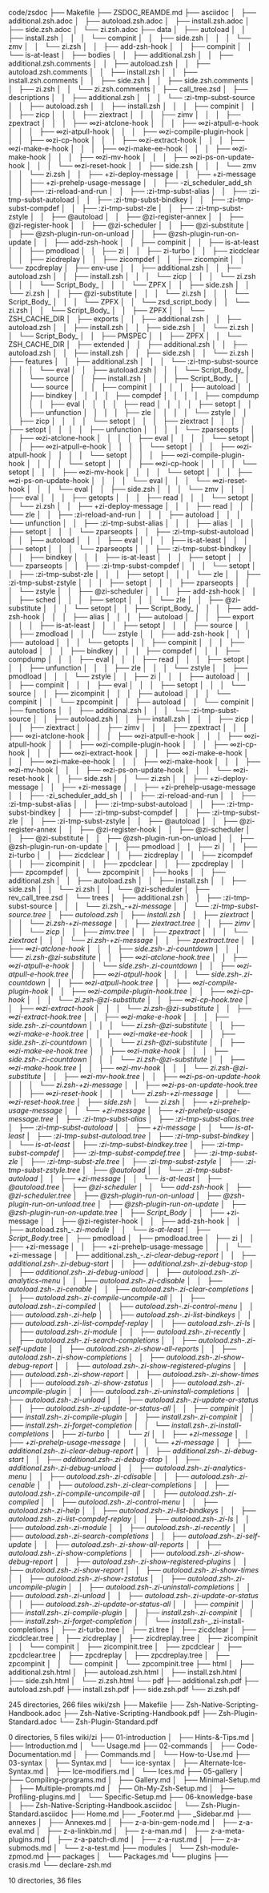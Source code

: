 code/zsdoc
├── Makefile
├── ZSDOC_REAMDE.md
├── asciidoc
│   ├── additional.zsh.adoc
│   ├── autoload.zsh.adoc
│   ├── install.zsh.adoc
│   ├── side.zsh.adoc
│   └── zi.zsh.adoc
├── data
│   ├── autoload
│   │   ├── install.zsh
│   │   │   └── compinit
│   │   ├── side.zsh
│   │   │   └── zmv
│   │   └── zi.zsh
│   │       ├── add-zsh-hook
│   │       ├── compinit
│   │       └── is-at-least
│   ├── bodies
│   │   ├── additional.zsh
│   │   ├── additional.zsh.comments
│   │   ├── autoload.zsh
│   │   ├── autoload.zsh.comments
│   │   ├── install.zsh
│   │   ├── install.zsh.comments
│   │   ├── side.zsh
│   │   ├── side.zsh.comments
│   │   ├── zi.zsh
│   │   └── zi.zsh.comments
│   ├── call_tree.zsd
│   ├── descriptions
│   │   ├── additional.zsh
│   │   │   └── :zi-tmp-subst-source
│   │   ├── autoload.zsh
│   │   ├── install.zsh
│   │   │   ├── compinit
│   │   │   ├── zicp
│   │   │   ├── ziextract
│   │   │   ├── zimv
│   │   │   ├── zpextract
│   │   │   ├── ∞zi-atclone-hook
│   │   │   ├── ∞zi-atpull-e-hook
│   │   │   ├── ∞zi-atpull-hook
│   │   │   ├── ∞zi-compile-plugin-hook
│   │   │   ├── ∞zi-cp-hook
│   │   │   ├── ∞zi-extract-hook
│   │   │   ├── ∞zi-make-e-hook
│   │   │   ├── ∞zi-make-ee-hook
│   │   │   ├── ∞zi-make-hook
│   │   │   ├── ∞zi-mv-hook
│   │   │   ├── ∞zi-ps-on-update-hook
│   │   │   └── ∞zi-reset-hook
│   │   ├── side.zsh
│   │   │   └── zmv
│   │   └── zi.zsh
│   │       ├── +zi-deploy-message
│   │       ├── +zi-message
│   │       ├── +zi-prehelp-usage-message
│   │       ├── -zi_scheduler_add_sh
│   │       ├── :zi-reload-and-run
│   │       ├── :zi-tmp-subst-alias
│   │       ├── :zi-tmp-subst-autoload
│   │       ├── :zi-tmp-subst-bindkey
│   │       ├── :zi-tmp-subst-compdef
│   │       ├── :zi-tmp-subst-zle
│   │       ├── :zi-tmp-subst-zstyle
│   │       ├── @autoload
│   │       ├── @zi-register-annex
│   │       ├── @zi-register-hook
│   │       ├── @zi-scheduler
│   │       ├── @zi-substitute
│   │       ├── @zsh-plugin-run-on-unload
│   │       ├── @zsh-plugin-run-on-update
│   │       ├── add-zsh-hook
│   │       ├── compinit
│   │       ├── is-at-least
│   │       ├── pmodload
│   │       ├── zi
│   │       ├── zi-turbo
│   │       ├── zicdclear
│   │       ├── zicdreplay
│   │       ├── zicompdef
│   │       ├── zicompinit
│   │       └── zpcdreplay
│   ├── env-use
│   │   ├── additional.zsh
│   │   ├── autoload.zsh
│   │   ├── install.zsh
│   │   │   └── zicp
│   │   │       └── zi.zsh
│   │   │           └── Script_Body_
│   │   │               └── ZPFX
│   │   ├── side.zsh
│   │   └── zi.zsh
│   │       ├── @zi-substitute
│   │       │   └── zi.zsh
│   │       │       └── Script_Body_
│   │       │           └── ZPFX
│   │       └── zsd_script_body
│   │           └── zi.zsh
│   │               └── Script_Body_
│   │                   ├── ZPFX
│   │                   └── ZSH_CACHE_DIR
│   ├── exports
│   │   ├── additional.zsh
│   │   ├── autoload.zsh
│   │   ├── install.zsh
│   │   ├── side.zsh
│   │   └── zi.zsh
│   │       └── Script_Body_
│   │           ├── PMSPEC
│   │           ├── ZPFX
│   │           └── ZSH_CACHE_DIR
│   ├── extended
│   │   ├── additional.zsh
│   │   ├── autoload.zsh
│   │   ├── install.zsh
│   │   ├── side.zsh
│   │   └── zi.zsh
│   ├── features
│   │   ├── additional.zsh
│   │   │   └── :zi-tmp-subst-source
│   │   │       └── eval
│   │   ├── autoload.zsh
│   │   │   └── Script_Body_
│   │   │       └── source
│   │   ├── install.zsh
│   │   │   ├── Script_Body_
│   │   │   │   └── source
│   │   │   ├── compinit
│   │   │   │   ├── autoload
│   │   │   │   ├── bindkey
│   │   │   │   ├── compdef
│   │   │   │   ├── compdump
│   │   │   │   ├── eval
│   │   │   │   ├── read
│   │   │   │   ├── setopt
│   │   │   │   ├── unfunction
│   │   │   │   ├── zle
│   │   │   │   └── zstyle
│   │   │   ├── zicp
│   │   │   │   └── setopt
│   │   │   ├── ziextract
│   │   │   │   ├── setopt
│   │   │   │   ├── unfunction
│   │   │   │   └── zparseopts
│   │   │   ├── ∞zi-atclone-hook
│   │   │   │   ├── eval
│   │   │   │   └── setopt
│   │   │   ├── ∞zi-atpull-e-hook
│   │   │   │   └── setopt
│   │   │   ├── ∞zi-atpull-hook
│   │   │   │   └── setopt
│   │   │   ├── ∞zi-compile-plugin-hook
│   │   │   │   └── setopt
│   │   │   ├── ∞zi-cp-hook
│   │   │   │   └── setopt
│   │   │   ├── ∞zi-mv-hook
│   │   │   │   └── setopt
│   │   │   ├── ∞zi-ps-on-update-hook
│   │   │   │   └── eval
│   │   │   └── ∞zi-reset-hook
│   │   │       └── eval
│   │   ├── side.zsh
│   │   │   └── zmv
│   │   │       ├── eval
│   │   │       ├── getopts
│   │   │       ├── read
│   │   │       └── setopt
│   │   └── zi.zsh
│   │       ├── +zi-deploy-message
│   │       │   ├── read
│   │       │   └── zle
│   │       ├── :zi-reload-and-run
│   │       │   ├── autoload
│   │       │   └── unfunction
│   │       ├── :zi-tmp-subst-alias
│   │       │   ├── alias
│   │       │   ├── setopt
│   │       │   └── zparseopts
│   │       ├── :zi-tmp-subst-autoload
│   │       │   ├── autoload
│   │       │   ├── eval
│   │       │   ├── is-at-least
│   │       │   ├── setopt
│   │       │   └── zparseopts
│   │       ├── :zi-tmp-subst-bindkey
│   │       │   ├── bindkey
│   │       │   ├── is-at-least
│   │       │   ├── setopt
│   │       │   └── zparseopts
│   │       ├── :zi-tmp-subst-compdef
│   │       │   └── setopt
│   │       ├── :zi-tmp-subst-zle
│   │       │   ├── setopt
│   │       │   └── zle
│   │       ├── :zi-tmp-subst-zstyle
│   │       │   ├── setopt
│   │       │   ├── zparseopts
│   │       │   └── zstyle
│   │       ├── @zi-scheduler
│   │       │   ├── add-zsh-hook
│   │       │   ├── sched
│   │       │   ├── setopt
│   │       │   └── zle
│   │       ├── @zi-substitute
│   │       │   └── setopt
│   │       ├── Script_Body_
│   │       │   ├── add-zsh-hook
│   │       │   ├── alias
│   │       │   ├── autoload
│   │       │   ├── export
│   │       │   ├── is-at-least
│   │       │   ├── setopt
│   │       │   ├── source
│   │       │   ├── zmodload
│   │       │   └── zstyle
│   │       ├── add-zsh-hook
│   │       │   ├── autoload
│   │       │   └── getopts
│   │       ├── compinit
│   │       │   ├── autoload
│   │       │   ├── bindkey
│   │       │   ├── compdef
│   │       │   ├── compdump
│   │       │   ├── eval
│   │       │   ├── read
│   │       │   ├── setopt
│   │       │   ├── unfunction
│   │       │   ├── zle
│   │       │   └── zstyle
│   │       ├── pmodload
│   │       │   └── zstyle
│   │       ├── zi
│   │       │   ├── autoload
│   │       │   ├── compinit
│   │       │   ├── eval
│   │       │   ├── setopt
│   │       │   └── source
│   │       ├── zicompinit
│   │       │   ├── autoload
│   │       │   └── compinit
│   │       └── zpcompinit
│   │           ├── autoload
│   │           └── compinit
│   ├── functions
│   │   ├── additional.zsh
│   │   │   └── :zi-tmp-subst-source
│   │   ├── autoload.zsh
│   │   ├── install.zsh
│   │   │   ├── zicp
│   │   │   ├── ziextract
│   │   │   ├── zimv
│   │   │   ├── zpextract
│   │   │   ├── ∞zi-atclone-hook
│   │   │   ├── ∞zi-atpull-e-hook
│   │   │   ├── ∞zi-atpull-hook
│   │   │   ├── ∞zi-compile-plugin-hook
│   │   │   ├── ∞zi-cp-hook
│   │   │   ├── ∞zi-extract-hook
│   │   │   ├── ∞zi-make-e-hook
│   │   │   ├── ∞zi-make-ee-hook
│   │   │   ├── ∞zi-make-hook
│   │   │   ├── ∞zi-mv-hook
│   │   │   ├── ∞zi-ps-on-update-hook
│   │   │   └── ∞zi-reset-hook
│   │   ├── side.zsh
│   │   └── zi.zsh
│   │       ├── +zi-deploy-message
│   │       ├── +zi-message
│   │       ├── +zi-prehelp-usage-message
│   │       ├── -zi_scheduler_add_sh
│   │       ├── :zi-reload-and-run
│   │       ├── :zi-tmp-subst-alias
│   │       ├── :zi-tmp-subst-autoload
│   │       ├── :zi-tmp-subst-bindkey
│   │       ├── :zi-tmp-subst-compdef
│   │       ├── :zi-tmp-subst-zle
│   │       ├── :zi-tmp-subst-zstyle
│   │       ├── @autoload
│   │       ├── @zi-register-annex
│   │       ├── @zi-register-hook
│   │       ├── @zi-scheduler
│   │       ├── @zi-substitute
│   │       ├── @zsh-plugin-run-on-unload
│   │       ├── @zsh-plugin-run-on-update
│   │       ├── pmodload
│   │       ├── zi
│   │       ├── zi-turbo
│   │       ├── zicdclear
│   │       ├── zicdreplay
│   │       ├── zicompdef
│   │       ├── zicompinit
│   │       ├── zpcdclear
│   │       ├── zpcdreplay
│   │       ├── zpcompdef
│   │       └── zpcompinit
│   ├── hooks
│   │   ├── additional.zsh
│   │   ├── autoload.zsh
│   │   ├── install.zsh
│   │   ├── side.zsh
│   │   └── zi.zsh
│   │       └── @zi-scheduler
│   ├── rev_call_tree.zsd
│   └── trees
│       ├── additional.zsh
│       │   ├── :zi-tmp-subst-source
│       │   │   └── zi.zsh_-_+zi-message
│       │   └── :zi-tmp-subst-source.tree
│       ├── autoload.zsh
│       ├── install.zsh
│       │   ├── ziextract
│       │   │   └── zi.zsh_-_+zi-message
│       │   ├── ziextract.tree
│       │   ├── zimv
│       │   │   └── zicp
│       │   ├── zimv.tree
│       │   ├── zpextract
│       │   │   └── ziextract
│       │   │       └── zi.zsh_-_+zi-message
│       │   ├── zpextract.tree
│       │   ├── ∞zi-atclone-hook
│       │   │   ├── side.zsh_-_.zi-countdown
│       │   │   └── zi.zsh_-_@zi-substitute
│       │   ├── ∞zi-atclone-hook.tree
│       │   ├── ∞zi-atpull-e-hook
│       │   │   └── side.zsh_-_.zi-countdown
│       │   ├── ∞zi-atpull-e-hook.tree
│       │   ├── ∞zi-atpull-hook
│       │   │   └── side.zsh_-_.zi-countdown
│       │   ├── ∞zi-atpull-hook.tree
│       │   ├── ∞zi-compile-plugin-hook
│       │   ├── ∞zi-compile-plugin-hook.tree
│       │   ├── ∞zi-cp-hook
│       │   │   └── zi.zsh_-_@zi-substitute
│       │   ├── ∞zi-cp-hook.tree
│       │   ├── ∞zi-extract-hook
│       │   │   └── zi.zsh_-_@zi-substitute
│       │   ├── ∞zi-extract-hook.tree
│       │   ├── ∞zi-make-e-hook
│       │   │   ├── side.zsh_-_.zi-countdown
│       │   │   └── zi.zsh_-_@zi-substitute
│       │   ├── ∞zi-make-e-hook.tree
│       │   ├── ∞zi-make-ee-hook
│       │   │   ├── side.zsh_-_.zi-countdown
│       │   │   └── zi.zsh_-_@zi-substitute
│       │   ├── ∞zi-make-ee-hook.tree
│       │   ├── ∞zi-make-hook
│       │   │   ├── side.zsh_-_.zi-countdown
│       │   │   └── zi.zsh_-_@zi-substitute
│       │   ├── ∞zi-make-hook.tree
│       │   ├── ∞zi-mv-hook
│       │   │   └── zi.zsh_-_@zi-substitute
│       │   ├── ∞zi-mv-hook.tree
│       │   ├── ∞zi-ps-on-update-hook
│       │   │   └── zi.zsh_-_+zi-message
│       │   ├── ∞zi-ps-on-update-hook.tree
│       │   ├── ∞zi-reset-hook
│       │   │   └── zi.zsh_-_+zi-message
│       │   └── ∞zi-reset-hook.tree
│       ├── side.zsh
│       └── zi.zsh
│           ├── +zi-prehelp-usage-message
│           │   └── +zi-message
│           ├── +zi-prehelp-usage-message.tree
│           ├── :zi-tmp-subst-alias
│           ├── :zi-tmp-subst-alias.tree
│           ├── :zi-tmp-subst-autoload
│           │   ├── +zi-message
│           │   └── is-at-least
│           ├── :zi-tmp-subst-autoload.tree
│           ├── :zi-tmp-subst-bindkey
│           │   └── is-at-least
│           ├── :zi-tmp-subst-bindkey.tree
│           ├── :zi-tmp-subst-compdef
│           ├── :zi-tmp-subst-compdef.tree
│           ├── :zi-tmp-subst-zle
│           ├── :zi-tmp-subst-zle.tree
│           ├── :zi-tmp-subst-zstyle
│           ├── :zi-tmp-subst-zstyle.tree
│           ├── @autoload
│           │   └── :zi-tmp-subst-autoload
│           │       ├── +zi-message
│           │       └── is-at-least
│           ├── @autoload.tree
│           ├── @zi-scheduler
│           │   └── add-zsh-hook
│           ├── @zi-scheduler.tree
│           ├── @zsh-plugin-run-on-unload
│           ├── @zsh-plugin-run-on-unload.tree
│           ├── @zsh-plugin-run-on-update
│           ├── @zsh-plugin-run-on-update.tree
│           ├── Script_Body_
│           │   ├── +zi-message
│           │   ├── @zi-register-hook
│           │   ├── add-zsh-hook
│           │   ├── autoload.zsh_-_.zi-module
│           │   └── is-at-least
│           ├── Script_Body_.tree
│           ├── pmodload
│           ├── pmodload.tree
│           ├── zi
│           │   ├── +zi-message
│           │   ├── +zi-prehelp-usage-message
│           │   │   └── +zi-message
│           │   ├── additional.zsh_-_.zi-clear-debug-report
│           │   ├── additional.zsh_-_.zi-debug-start
│           │   ├── additional.zsh_-_.zi-debug-stop
│           │   ├── additional.zsh_-_.zi-debug-unload
│           │   ├── autoload.zsh_-_.zi-analytics-menu
│           │   ├── autoload.zsh_-_.zi-cdisable
│           │   ├── autoload.zsh_-_.zi-cenable
│           │   ├── autoload.zsh_-_.zi-clear-completions
│           │   ├── autoload.zsh_-_.zi-compile-uncompile-all
│           │   ├── autoload.zsh_-_.zi-compiled
│           │   ├── autoload.zsh_-_.zi-control-menu
│           │   ├── autoload.zsh_-_.zi-help
│           │   ├── autoload.zsh_-_.zi-list-bindkeys
│           │   ├── autoload.zsh_-_.zi-list-compdef-replay
│           │   ├── autoload.zsh_-_.zi-ls
│           │   ├── autoload.zsh_-_.zi-module
│           │   ├── autoload.zsh_-_.zi-recently
│           │   ├── autoload.zsh_-_.zi-search-completions
│           │   ├── autoload.zsh_-_.zi-self-update
│           │   ├── autoload.zsh_-_.zi-show-all-reports
│           │   ├── autoload.zsh_-_.zi-show-completions
│           │   ├── autoload.zsh_-_.zi-show-debug-report
│           │   ├── autoload.zsh_-_.zi-show-registered-plugins
│           │   ├── autoload.zsh_-_.zi-show-report
│           │   ├── autoload.zsh_-_.zi-show-times
│           │   ├── autoload.zsh_-_.zi-show-zstatus
│           │   ├── autoload.zsh_-_.zi-uncompile-plugin
│           │   ├── autoload.zsh_-_.zi-uninstall-completions
│           │   ├── autoload.zsh_-_.zi-unload
│           │   ├── autoload.zsh_-_.zi-update-or-status
│           │   ├── autoload.zsh_-_.zi-update-or-status-all
│           │   ├── compinit
│           │   ├── install.zsh_-_.zi-compile-plugin
│           │   ├── install.zsh_-_.zi-compinit
│           │   ├── install.zsh_-_.zi-forget-completion
│           │   └── install.zsh_-_.zi-install-completions
│           ├── zi-turbo
│           │   └── zi
│           │       ├── +zi-message
│           │       ├── +zi-prehelp-usage-message
│           │       │   └── +zi-message
│           │       ├── additional.zsh_-_.zi-clear-debug-report
│           │       ├── additional.zsh_-_.zi-debug-start
│           │       ├── additional.zsh_-_.zi-debug-stop
│           │       ├── additional.zsh_-_.zi-debug-unload
│           │       ├── autoload.zsh_-_.zi-analytics-menu
│           │       ├── autoload.zsh_-_.zi-cdisable
│           │       ├── autoload.zsh_-_.zi-cenable
│           │       ├── autoload.zsh_-_.zi-clear-completions
│           │       ├── autoload.zsh_-_.zi-compile-uncompile-all
│           │       ├── autoload.zsh_-_.zi-compiled
│           │       ├── autoload.zsh_-_.zi-control-menu
│           │       ├── autoload.zsh_-_.zi-help
│           │       ├── autoload.zsh_-_.zi-list-bindkeys
│           │       ├── autoload.zsh_-_.zi-list-compdef-replay
│           │       ├── autoload.zsh_-_.zi-ls
│           │       ├── autoload.zsh_-_.zi-module
│           │       ├── autoload.zsh_-_.zi-recently
│           │       ├── autoload.zsh_-_.zi-search-completions
│           │       ├── autoload.zsh_-_.zi-self-update
│           │       ├── autoload.zsh_-_.zi-show-all-reports
│           │       ├── autoload.zsh_-_.zi-show-completions
│           │       ├── autoload.zsh_-_.zi-show-debug-report
│           │       ├── autoload.zsh_-_.zi-show-registered-plugins
│           │       ├── autoload.zsh_-_.zi-show-report
│           │       ├── autoload.zsh_-_.zi-show-times
│           │       ├── autoload.zsh_-_.zi-show-zstatus
│           │       ├── autoload.zsh_-_.zi-uncompile-plugin
│           │       ├── autoload.zsh_-_.zi-uninstall-completions
│           │       ├── autoload.zsh_-_.zi-unload
│           │       ├── autoload.zsh_-_.zi-update-or-status
│           │       ├── autoload.zsh_-_.zi-update-or-status-all
│           │       ├── compinit
│           │       ├── install.zsh_-_.zi-compile-plugin
│           │       ├── install.zsh_-_.zi-compinit
│           │       ├── install.zsh_-_.zi-forget-completion
│           │       └── install.zsh_-_.zi-install-completions
│           ├── zi-turbo.tree
│           ├── zi.tree
│           ├── zicdclear
│           ├── zicdclear.tree
│           ├── zicdreplay
│           ├── zicdreplay.tree
│           ├── zicompinit
│           │   └── compinit
│           ├── zicompinit.tree
│           ├── zpcdclear
│           ├── zpcdclear.tree
│           ├── zpcdreplay
│           ├── zpcdreplay.tree
│           ├── zpcompinit
│           │   └── compinit
│           └── zpcompinit.tree
├── html
│   ├── additional.zsh.html
│   ├── autoload.zsh.html
│   ├── install.zsh.html
│   ├── side.zsh.html
│   └── zi.zsh.html
└── pdf
    ├── additional.zsh.pdf
    ├── autoload.zsh.pdf
    ├── install.zsh.pdf
    ├── side.zsh.pdf
    └── zi.zsh.pdf

245 directories, 266 files
wiki/zsh
├── Makefile
├── Zsh-Native-Scripting-Handbook.adoc
├── Zsh-Native-Scripting-Handbook.pdf
├── Zsh-Plugin-Standard.adoc
└── Zsh-Plugin-Standard.pdf

0 directories, 5 files
wiki/zi
├── 01-introduction
│   ├── Hints-&-Tips.md
│   ├── Introduction.md
│   └── Usage.md
├── 02-commands
│   ├── Code-Documentation.md
│   ├── Commands.md
│   └── How-to-Use.md
├── 03-syntax
│   ├── Syntax.md
│   └── ice-syntax
│       ├── Alternate-Ice-Syntax.md
│       ├── Ice-modifiers.md
│       └── Ices.md
├── 05-gallery
│   ├── Compiling-programs.md
│   ├── Gallery.md
│   ├── Minimal-Setup.md
│   ├── Multiple-prompts.md
│   ├── Oh-My-Zsh-Setup.md
│   ├── Profiling-plugins.md
│   └── Specific-Setup.md
├── 06-knowledge-base
│   ├── Zsh-Native-Scripting-Handbook.asciidoc
│   └── Zsh-Plugin-Standard.asciidoc
├── Home.md
├── _Footer.md
├── _Sidebar.md
├── annexes
│   ├── Annexes.md
│   ├── z-a-bin-gem-node.md
│   ├── z-a-eval.md
│   ├── z-a-linkbin.md
│   ├── z-a-man.md
│   ├── z-a-meta-plugins.md
│   ├── z-a-patch-dl.md
│   ├── z-a-rust.md
│   ├── z-a-submods.md
│   └── z-a-test.md
├── modules
│   └── Zsh-module-zpmod.md
├── packages
│   └── Packages.md
└── plugins
    ├── crasis.md
    └── declare-zsh.md

10 directories, 36 files
